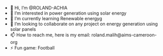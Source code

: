 - 👋 Hi, I’m @ROLAND-ACHIA
- 👀 I’m interested in power generation using solar energy
- 🌱 I’m currently learning Renewable energyg
- 💞️ I’m looking to collaborate on any project on energy generation using solar panels
- 📫 How to reach me, here is my email: roland.malih@aims-cameroon-org
- ⚡ Fun game: Football

<!---
ROLAND-ACHIA/ROLAND-ACHIA is a ✨ special ✨ repository because its `README.md` (this file) appears on your GitHub profile.
You can click the Preview link to take a look at your changes.
--->
